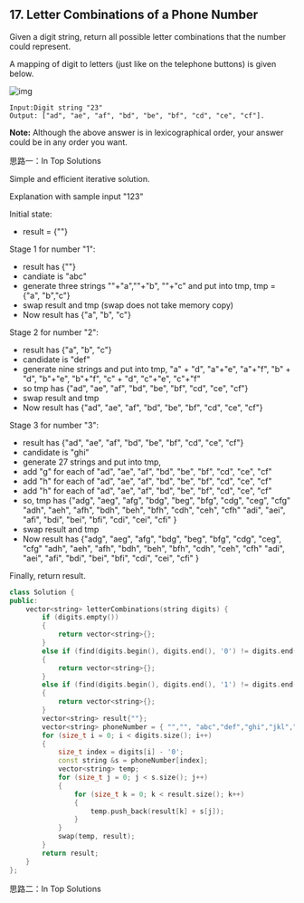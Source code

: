 ## 17. Letter Combinations of a Phone Number

Given a digit string, return all possible letter combinations that the number could represent.

A mapping of digit to letters (just like on the telephone buttons) is given below.

![img](http://upload.wikimedia.org/wikipedia/commons/thumb/7/73/Telephone-keypad2.svg/200px-Telephone-keypad2.svg.png)

```
Input:Digit string "23"
Output: ["ad", "ae", "af", "bd", "be", "bf", "cd", "ce", "cf"].
```

**Note:**
Although the above answer is in lexicographical order, your answer could be in any order you want.

思路一：In Top Solutions

Simple and efficient iterative solution.

Explanation with sample input "123"

Initial state:

- result = {""}

Stage 1 for number "1":

- result has {""}
- candiate is "abc"
- generate three strings ""+"a",""+"b", ""+"c" and put into tmp,
  tmp = {"a", "b","c"}
- swap result and tmp (swap does not take memory copy)
- Now result has {"a", "b", "c"}

Stage 2 for number "2":

- result has {"a", "b", "c"}
- candidate is "def"
- generate nine strings and put into tmp,
  "a" + "d", "a"+"e", "a"+"f",
  "b" + "d", "b"+"e", "b"+"f",
  "c" + "d", "c"+"e", "c"+"f"
- so tmp has {"ad", "ae", "af", "bd", "be", "bf", "cd", "ce", "cf"}
- swap result and tmp
- Now result has {"ad", "ae", "af", "bd", "be", "bf", "cd", "ce", "cf"}

Stage 3 for number "3":

- result has {"ad", "ae", "af", "bd", "be", "bf", "cd", "ce", "cf"}
- candidate is "ghi"
- generate 27 strings and put into tmp,
- add "g" for each of "ad", "ae", "af", "bd", "be", "bf", "cd", "ce", "cf"
- add "h" for each of "ad", "ae", "af", "bd", "be", "bf", "cd", "ce", "cf"
- add "h" for each of "ad", "ae", "af", "bd", "be", "bf", "cd", "ce", "cf"
- so, tmp has
  {"adg", "aeg", "afg", "bdg", "beg", "bfg", "cdg", "ceg", "cfg"
  "adh", "aeh", "afh", "bdh", "beh", "bfh", "cdh", "ceh", "cfh"
  "adi", "aei", "afi", "bdi", "bei", "bfi", "cdi", "cei", "cfi" }
- swap result and tmp
- Now result has
  {"adg", "aeg", "afg", "bdg", "beg", "bfg", "cdg", "ceg", "cfg"
  "adh", "aeh", "afh", "bdh", "beh", "bfh", "cdh", "ceh", "cfh"
  "adi", "aei", "afi", "bdi", "bei", "bfi", "cdi", "cei", "cfi" }

Finally, return result.

```c++
class Solution {
public:
	vector<string> letterCombinations(string digits) {
		if (digits.empty())
		{
			return vector<string>{};
		}
		else if (find(digits.begin(), digits.end(), '0') != digits.end())
		{
			return vector<string>{};
		}
		else if (find(digits.begin(), digits.end(), '1') != digits.end())
		{
			return vector<string>{};
		}
		vector<string> result{""};
		vector<string> phoneNumber = { "","", "abc","def","ghi","jkl","mno","pqrs","tuv","wxyz" };
		for (size_t i = 0; i < digits.size(); i++)
		{
			size_t index = digits[i] - '0';
			const string &s = phoneNumber[index];
			vector<string> temp;
			for (size_t j = 0; j < s.size(); j++)
			{
				for (size_t k = 0; k < result.size(); k++)
				{
					temp.push_back(result[k] + s[j]);
				}
			}
			swap(temp, result);
		}
		return result;
	}
};
```

思路二：In Top Solutions